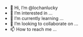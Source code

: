 - 👋 Hi, I’m @lochanlucky
- 👀 I’m interested in ...
- 🌱 I’m currently learning ...
- 💞️ I’m looking to collaborate on ...
- 📫 How to reach me ...

<!---
lochanlucky/lochanlucky is a ✨ special ✨ repository because its `README.md` (this file) appears on your GitHub profile.
You can click the Preview link to take a look at your changes.
--->
